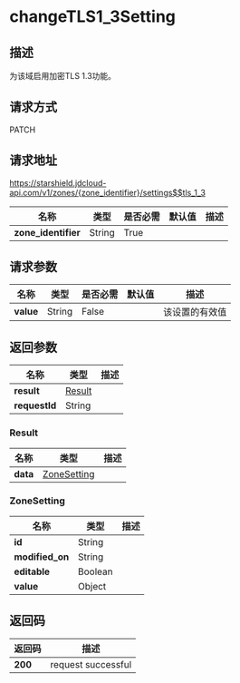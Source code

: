 # changeTLS1_3Setting


## 描述
为该域启用加密TLS 1.3功能。

## 请求方式
PATCH

## 请求地址
https://starshield.jdcloud-api.com/v1/zones/{zone_identifier}/settings$$tls_1_3

|名称|类型|是否必需|默认值|描述|
|---|---|---|---|---|
|**zone_identifier**|String|True| | |

## 请求参数
|名称|类型|是否必需|默认值|描述|
|---|---|---|---|---|
|**value**|String|False| |该设置的有效值|


## 返回参数
|名称|类型|描述|
|---|---|---|
|**result**|[Result](changeTLS1_3Setting#result)| |
|**requestId**|String| |

### <div id="result">Result</div>
|名称|类型|描述|
|---|---|---|
|**data**|[ZoneSetting](changeTLS1_3Setting#zonesetting)| |
### <div id="zonesetting">ZoneSetting</div>
|名称|类型|描述|
|---|---|---|
|**id**|String| |
|**modified_on**|String| |
|**editable**|Boolean| |
|**value**|Object| |

## 返回码
|返回码|描述|
|---|---|
|**200**|request successful|
